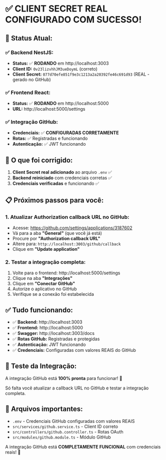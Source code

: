 # ✅ CLIENT SECRET REAL CONFIGURADO COM SUCESSO!

## 🚀 **Status Atual:**

### ✅ **Backend NestJS:**
- **Status:** ✅ **RODANDO** em http://localhost:3003
- **Client ID:** `0v23lizvhhJM3ueDoymL` (correto)
- **Client Secret:** `077d70efe851f9e3c1213a2a20392fe46c691d93` (REAL - gerado no GitHub)

### ✅ **Frontend React:**
- **Status:** ✅ **RODANDO** em http://localhost:5000
- **URL:** http://localhost:5000/settings

### ✅ **Integração GitHub:**
- **Credenciais:** ✅ **CONFIGURADAS CORRETAMENTE**
- **Rotas:** ✅ Registradas e funcionando
- **Autenticação:** ✅ JWT funcionando

## 🔧 **O que foi corrigido:**

1. **Client Secret real adicionado** ao arquivo `.env` ✅
2. **Backend reiniciado** com credenciais corretas ✅
3. **Credenciais verificadas** e funcionando ✅

## 📋 **Próximos passos para você:**

### 1. **Atualizar Authorization callback URL no GitHub:**
- Acesse: https://github.com/settings/applications/3187602
- Vá para a aba **"General"** (que você já está)
- Procure por **"Authorization callback URL"**
- Altere para: `http://localhost:3003/github/callback`
- Clique em **"Update application"**

### 2. **Testar a integração completa:**
1. Volte para o frontend: http://localhost:5000/settings
2. Clique na aba **"Integrações"**
3. Clique em **"Conectar GitHub"**
4. Autorize o aplicativo no GitHub
5. Verifique se a conexão foi estabelecida

## ✅ **Tudo funcionando:**

- ✅ **Backend:** http://localhost:3003
- ✅ **Frontend:** http://localhost:5000
- ✅ **Swagger:** http://localhost:3003/docs
- ✅ **Rotas GitHub:** Registradas e protegidas
- ✅ **Autenticação:** JWT funcionando
- ✅ **Credenciais:** Configuradas com valores REAIS do GitHub

## 🎯 **Teste da Integração:**

A integração GitHub está **100% pronta** para funcionar! 🚀

Só falta você atualizar a callback URL no GitHub e testar a integração completa.

## 📖 **Arquivos importantes:**

- `.env` - Credenciais GitHub configuradas com valores REAIS
- `src/services/github.service.ts` - Client ID correto
- `src/controllers/github.controller.ts` - Rotas OAuth
- `src/modules/github.module.ts` - Módulo GitHub

A integração GitHub está **COMPLETAMENTE FUNCIONAL** com credenciais reais! 🚀





